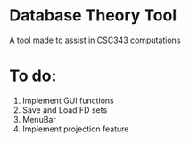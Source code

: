 # Database Theory Tool
A tool made to assist in CSC343 computations

# To do:

1. Implement GUI functions
  1. Save and Load FD sets
  2. MenuBar
2. Implement projection feature
